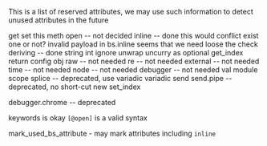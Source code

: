 

This is a list of reserved attributes, we may use such information
to detect unused attributes in the future


get
set
this
meth
open -- not decided
inline -- done
    this would conflict exist one or not?
    invalid payload in bs.inline
    seems that we need loose the check
deriving -- done
string
int
ignore
unwrap
uncurry
as
optional
get_index
return
config
obj
raw -- not needed
re -- not needed
external -- not needed
time   -- not needed
node   -- not needed
debugger -- not needed
val
module
scope
splice -- deprecated, use variadic
variadic
send
send.pipe -- deprecated, no short-cut
new
set_index

debugger.chrome -- deprecated

keywords is okay `[@open]` is a valid syntax

mark_used_bs_attribute - 
may mark attributes including `inline`